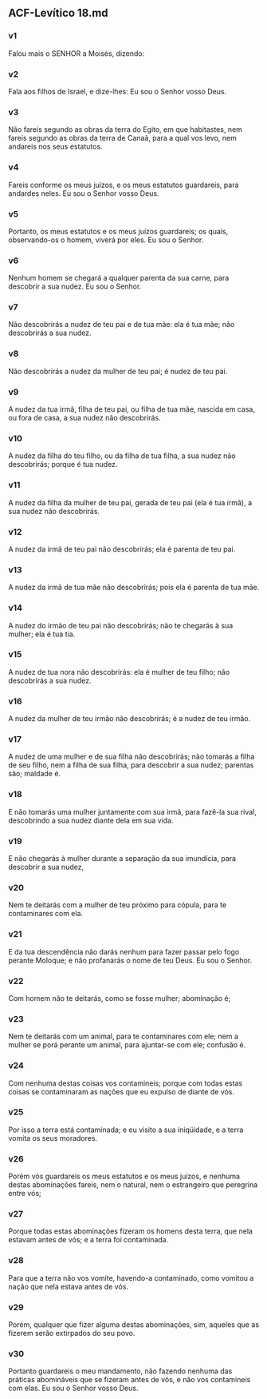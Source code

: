 ## ACF-Levítico 18.md
### v1
 Falou mais o SENHOR a Moisés, dizendo:
### v2
 Fala aos filhos de Israel, e dize-lhes: Eu sou o Senhor vosso Deus.
### v3
 Não fareis segundo as obras da terra do Egito, em que habitastes, nem fareis segundo as obras da terra de Canaã, para a qual vos levo, nem andareis nos seus estatutos.
### v4
 Fareis conforme os meus juízos, e os meus estatutos guardareis, para andardes neles. Eu sou o Senhor vosso Deus.
### v5
 Portanto, os meus estatutos e os meus juízos guardareis; os quais, observando-os o homem, viverá por eles. Eu sou o Senhor.
### v6
 Nenhum homem se chegará a qualquer parenta da sua carne, para descobrir a sua nudez. Eu sou o Senhor.
### v7
 Não descobrirás a nudez de teu pai e de tua mãe: ela é tua mãe; não descobrirás a sua nudez.
### v8
 Não descobrirás a nudez da mulher de teu pai; é nudez de teu pai.
### v9
 A nudez da tua irmã, filha de teu pai, ou filha de tua mãe, nascida em casa, ou fora de casa, a sua nudez não descobrirás.
### v10
 A nudez da filha do teu filho, ou da filha de tua filha, a sua nudez não descobrirás; porque é tua nudez.
### v11
 A nudez da filha da mulher de teu pai, gerada de teu pai (ela é tua irmã), a sua nudez não descobrirás.
### v12
 A nudez da irmã de teu pai não descobrirás; ela é parenta de teu pai.
### v13
 A nudez da irmã de tua mãe não descobrirás; pois ela é parenta de tua mãe.
### v14
 A nudez do irmão de teu pai não descobrirás; não te chegarás à sua mulher; ela é tua tia.
### v15
 A nudez de tua nora não descobrirás: ela é mulher de teu filho; não descobrirás a sua nudez.
### v16
 A nudez da mulher de teu irmão não descobrirás; é a nudez de teu irmão.
### v17
 A nudez de uma mulher e de sua filha não descobrirás; não tomarás a filha de seu filho, nem a filha de sua filha, para descobrir a sua nudez; parentas são; maldade é.
### v18
 E não tomarás uma mulher juntamente com sua irmã, para fazê-la sua rival, descobrindo a sua nudez diante dela em sua vida.
### v19
 E não chegarás à mulher durante a separação da sua imundícia, para descobrir a sua nudez,
### v20
 Nem te deitarás com a mulher de teu próximo para cópula, para te contaminares com ela.
### v21
 E da tua descendência não darás nenhum para fazer passar pelo fogo perante Moloque; e não profanarás o nome de teu Deus. Eu sou o Senhor.
### v22
 Com homem não te deitarás, como se fosse mulher; abominação é;
### v23
 Nem te deitarás com um animal, para te contaminares com ele; nem a mulher se porá perante um animal, para ajuntar-se com ele; confusão é.
### v24
 Com nenhuma destas coisas vos contamineis; porque com todas estas coisas se contaminaram as nações que eu expulso de diante de vós.
### v25
 Por isso a terra está contaminada; e eu visito a sua iniqüidade, e a terra vomita os seus moradores.
### v26
 Porém vós guardareis os meus estatutos e os meus juízos, e nenhuma destas abominações fareis, nem o natural, nem o estrangeiro que peregrina entre vós;
### v27
 Porque todas estas abominações fizeram os homens desta terra, que nela estavam antes de vós; e a terra foi contaminada.
### v28
 Para que a terra não vos vomite, havendo-a contaminado, como vomitou a nação que nela estava antes de vós.
### v29
 Porém, qualquer que fizer alguma destas abominações, sim, aqueles que as fizerem serão extirpados do seu povo.
### v30
 Portanto guardareis o meu mandamento, não fazendo nenhuma das práticas abomináveis que se fizeram antes de vós, e não vos contamineis com elas. Eu sou o Senhor vosso Deus.
